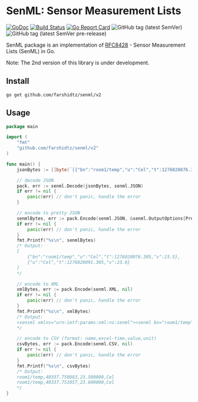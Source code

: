 # SenML: Sensor Measurement Lists

[![GoDoc](https://godoc.org/github.com/farshidtz/senml?status.svg)](https://godoc.org/github.com/farshidtz/senml)
[![Build Status](https://travis-ci.org/farshidtz/senml.svg)](https://travis-ci.org/farshidtz/senml)
[![Go Report Card](https://goreportcard.com/badge/github.com/farshidtz/senml)](https://goreportcard.com/report/github.com/farshidtz/senml)
![GitHub tag (latest SemVer)](https://img.shields.io/github/v/tag/farshidtz/senml?sort=semver&label=stable)
![GitHub tag (latest SemVer pre-release)](https://img.shields.io/github/v/tag/farshidtz/senml?include_prereleases&sort=semver&label=pre)


SenML package is an implementation of [RFC8428](https://tools.ietf.org/html/rfc8428) - Sensor Measurement Lists (SenML) in Go.

Note: The 2nd version of this library is under development.

## Install
```
go get github.com/farshidtz/senml/v2
```

## Usage
```go
package main

import (
	"fmt"
	"github.com/farshidtz/senml/v2"
)

func main() {
	jsonBytes := []byte(`[{"bn":"room1/temp","u":"Cel","t":1276020076.305,"v":23.5},{"u":"Cel","t":1276020091.305,"v":23.6}]`)

	// decode JSON
	pack, err := senml.Decode(jsonBytes, senml.JSON)
	if err != nil {
		panic(err) // don't panic, handle the error
	}

	// encode to pretty JSON
	senmlBytes, err := pack.Encode(senml.JSON, &senml.OutputOptions{PrettyPrint: true})
	if err != nil {
		panic(err) // don't panic, handle the error
	}
	fmt.Printf("%s\n", senmlBytes)
	/* Output:
	[
		{"bn":"room1/temp","u":"Cel","t":1276020076.305,"v":23.5},
		{"u":"Cel","t":1276020091.305,"v":23.6}
	]
	*/

	// encode to XML
	xmlBytes, err := pack.Encode(senml.XML, nil)
	if err != nil {
		panic(err) // don't panic, handle the error
	}
	fmt.Printf("%s\n", xmlBytes)
	/* Output:
	<sensml xmlns="urn:ietf:params:xml:ns:senml"><senml bn="room1/temp" u="Cel" t="1.276020076305e+09" v="23.5"></senml><senml u="Cel" t="1.276020091305e+09" v="23.6"></senml></sensml>
	*/

	// encode to CSV (format: name,excel-time,value,unit)
	csvBytes, err := pack.Encode(senml.CSV, nil)
	if err != nil {
		panic(err) // don't panic, handle the error
	}
	fmt.Printf("%s\n", csvBytes)
	/* Output:
	room1/temp,40337.750883,23.500000,Cel
	room1/temp,40337.751057,23.600000,Cel
	*/
}
```
